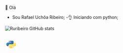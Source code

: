 👋 Olá

- Sou Rafael Uchôa Ribeiro;
-👌 Iniciando com python;


![Ruribeiro GitHub stats](https://github-readme-stats.vercel.app/api?username=ruribeiro&show_icons=true&theme=dark) 

##
<img align="center" alt="Rafa-Python" height="30" width="40" src="https://raw.githubusercontent.com/devicons/devicon/master/icons/python/python-original.svg">

                    
          
<!---
ruribeiro/ruribeiro is a ✨ special ✨ repository because its `README.md` (this file) appears on your GitHub profile.
You can click the Preview link to take a look at your changes.
--->
